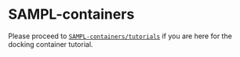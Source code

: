 # SAMPL-containers

Please proceed to [`SAMPL-containers/tutorials`](https://github.com/samplchallenges/SAMPL-containers/tree/main/tutorials) if you are here for the docking container tutorial.
